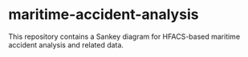 # maritime-accident-analysis
This repository contains a Sankey diagram for HFACS-based maritime accident analysis and related data.
